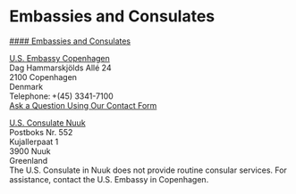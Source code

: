 # Embassies and Consulates

[#### Embassies and Consulates](javascript:void(0); "Embassies and Consulates")

[U.S. Embassy Copenhagen](https://dk.usembassy.gov/)  
Dag Hammarskjölds Allé 24  
2100 Copenhagen  
Denmark  
Telephone: +(45) 3341-7100  
[Ask a Question Using Our Contact Form](https://forms.office.com/pages/responsepage.aspx?id=dFDPZv5a0UimkaErISH0S8GhIEv1zW5LnJtoopi5oMtUNkU4R0VRMUVGMTRSUEZRMzNPSTgwUFJVNS4u)

[U.S. Consulate Nuuk](http://dk.usembassy.gov/)  
Postboks Nr. 552  
Kujallerpaat 1  
3900 Nuuk  
Greenland  
The U.S. Consulate in Nuuk does not provide routine consular services. For assistance, contact the U.S. Embassy in Copenhagen.
